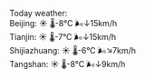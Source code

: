 Today weather:  
Beijing: ☀️   🌡️-8°C 🌬️↓15km/h  
Tianjin: ☀️   🌡️-7°C 🌬️↓15km/h  
Shijiazhuang: ☀️   🌡️-6°C 🌬️↘7km/h  
Tangshan: ☀️   🌡️-8°C 🌬️↓9km/h  
